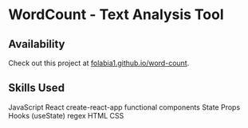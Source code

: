 # WordCount - Text Analysis Tool

## Availability

Check out this project at [folabia1.github.io/word-count](folabia1.github.io/word-count).

## Skills Used

JavaScript
  React
    create-react-app
    functional components
    State
    Props
    Hooks (useState)
  regex
HTML
CSS